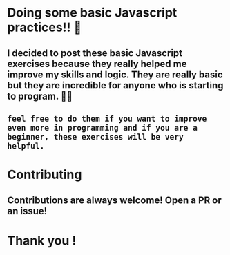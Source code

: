 # Doing some basic Javascript practices!! 💯

## I decided to post these basic Javascript exercises because they really helped me improve my skills and logic. They are really basic but they are incredible for anyone who is starting to program. 😮‍💨

## ````feel free to do them if you want to improve even more in programming and if you are a beginner, these exercises will be very helpful.````

# Contributing 
## Contributions are always welcome! Open a PR or an issue!

# Thank you !


